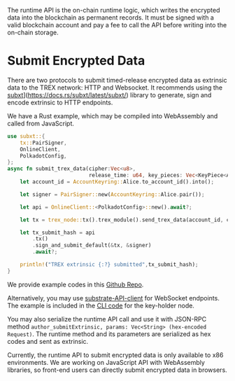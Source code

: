 
The runtime API is the on-chain runtime logic, which writes the encrypted data into the blockchain as permanent records. It must be signed with a valid blockchain account and pay a fee to call the API before writing into the on-chain storage.
# Submit Encrypted Data
There are two protocols to submit timed-release encrypted data as extrinsic data to the TREX network: HTTP and Websocket.
It recommends using the [subxt](https://docs.rs/subxt/latest/subxt/)](https://docs.rs/subxt/latest/subxt/) library to generate, sign and encode extrinsic to HTTP endpoints.

We have a Rust example, which may be compiled into WebAssembly and called from JavaScript.
```rust
use subxt::{
    tx::PairSigner,
    OnlineClient,
    PolkadotConfig,
};
async fn submit_trex_data(cipher:Vec<u8>, 
                          release_time: u64, key_pieces: Vec<KeyPiece<AccountId>>) {
    let account_id = AccountKeyring::Alice.to_account_id().into();

    let signer = PairSigner::new(AccountKeyring::Alice.pair());

    let api = OnlineClient::<PolkadotConfig>::new().await?;

    let tx = trex_node::tx().trex_module().send_trex_data(account_id, cipher, release_time, key_pieces);

    let tx_submit_hash = api
        .tx()
        .sign_and_submit_default(&tx, &signer)
        .await?;

    println!("TREX extrinsic {:?} submitted",tx_submit_hash);
}
```
We provide example codes in this [Github Repo](https://github.com/NexTokenTech/trex-subxt).

Alternatively, you may use [substrate-API-client](https://github.com/scs/substrate-api-client) for WebSocket endpoints. The example is included in the [CLI code](https://github.com/NexTokenTech/trex-keyholder/blob/main/service/src/cli.rs) for the key-holder node.

You may also serialize the runtime API call and use it with JSON-RPC method `author_submitExtrinsic, params: Vec<String> (hex-encoded Request)`. The runtime method and its parameters are serialized as hex codes and sent as extrinsic.

Currently, the runtime API to submit encrypted data is only available to x86 environments. We are working on JavaScript API with WebAssembly libraries, so front-end users can directly submit encrypted data in browsers. 